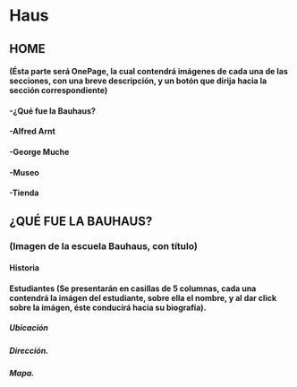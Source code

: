 # Haus
## HOME
#### (Ésta parte será OnePage, la cual contendrá imágenes de cada una de las secciones, con una breve descripción, y un botón que dirija hacia la sección correspondiente)
#### -¿Qué fue la Bauhaus?
#### -Alfred Arnt
#### -George Muche
#### -Museo
#### -Tienda
## ¿QUÉ FUE LA BAUHAUS?
### (Imagen de la escuela Bauhaus, con título)
#### Historia
#### Estudiantes (Se presentarán en casillas de 5 columnas, cada una contendrá la imágen del estudiante, sobre ella el nombre, y al dar click sobre la imágen, éste conducirá hacia su biografía).
##### Ubicación 
##### Dirección.
##### Mapa.
###
